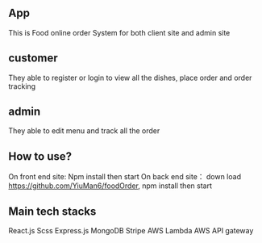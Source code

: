## App

This is Food online order System for both client site and admin site

## customer

They able to register or login to view all the dishes, place order and order tracking

## admin

They able to edit menu and track all the order

## How to use?

On front end site: Npm install then start
On back end site： down load https://github.com/YiuMan6/foodOrder, npm install then start

## Main tech stacks

React.js
Scss
Express.js
MongoDB
Stripe
AWS Lambda
AWS API gateway
